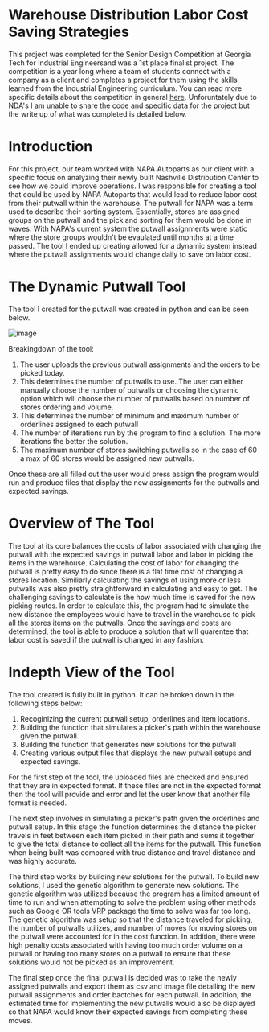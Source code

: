 # Warehouse Distribution Labor Cost Saving Strategies
This project was completed for the Senior Design Competition at Georgia Tech for Industrial Engineersand was a 1st place finalist project. The competition is a year long where a team of students connect with a company as a client and completes a project for them using the skills learned from the Industrial Engineering curriculum. You can read more specific details about the competition in general [here](https://www.isye.gatech.edu/academics/bachelors/current-students/senior-design). Unforuntately due to NDA's I am unable to share the code and specific data for the project but the write up of what was completed is detailed below.

# Introduction
For this project, our team worked with NAPA Autoparts as our client with a specific focus on analyzing their newly built Nashville Distribution Center to see how we could improve operations. I was responsible for creating a tool that could be used by NAPA Autoparts that would lead to reduce labor cost from their putwall within the warehouse. The putwall for NAPA was a term used to describe their sorting system. Essentially, stores are assigned groups on the putwall and the pick and sorting for them would be done in waves. With NAPA's current system the putwall assignments were static where the store groups wouldn't be evaulated until months at a time passed. The tool I ended up creating allowed for a dynamic system instead where the putwall assignments would change daily to save on labor cost.

# The Dynamic Putwall Tool
The tool I created for the putwall was created in python and can be seen below.

![image](https://user-images.githubusercontent.com/42851869/148291358-415ebeba-0b6f-4160-94a8-07a77799edd6.png)

Breakingdown of the tool:
1. The user uploads the previous putwall assignments and the orders to be picked today.
2. This determines the number of putwalls to use. The user can either manually choose the number of putwalls or choosing the dynamic option which will choose the number of putwalls based on number of stores ordering and volume.
3. This determines the number of minimum and maximum number of orderlines assigned to each putwall
4. The number of iterations run by the program to find a solution. The more iterations the better the solution.
5. The maximum number of stores switching putwalls so in the case of 60 a max of 60 stores would be assigned new putwalls.

Once these are all filled out the user would press assign the program would run and produce files that display the new assignments for the putwalls and expected savings.

# Overview of The Tool
The tool at its core balances the costs of labor associated with changing the putwall with the expected savings in putwall labor and labor in picking the items in the warehouse. Calculating the cost of labor for changing the putwall is pretty easy to do since there is a flat time cost of changing a stores location. Similiarly calculating the savings of using more or less putwalls was also pretty straightforward in calculating and easy to get. The challenging savings to calculate is the how much time is saved for the new picking routes. In order to calculate this, the program had to simulate the new distance the employees would have to travel in the warehouse to pick all the stores items on the putwalls. Once the savings and costs are determined, the tool is able to produce a solution that will guarentee that labor cost is saved if the putwall is changed in any fashion.

# Indepth View of the Tool
The tool created is fully built in python. It can be broken down in the following steps below:
1. Recoginizing the current putwall setup, orderlines and item locations.
2. Building the function that simulates a picker's path within the warehouse given the putwall.
3. Building the function that generates new solutions for the putwall
4. Creating various output files that displays the new putwall setups and expected savings.

For the first step of the tool, the uploaded files are checked and ensured that they are in expected format. If these files are not in the expected format then the tool will provide and error and let the user know that another file format is needed.

The next step involves in simulating a picker's path given the orderlines and putwall setup. In this stage the function determines the distance the picker travels in feet between each item picked in their path and sums it together to give the total distance to collect all the items for the putwall. This function when being built was compared with true distance and travel distance and was highly accurate.

The third step works by building new solutions for the putwall. To build new solutions, I used the genetic algorithm to generate new solutions. The genetic algorithm was utilized because the program has a limited amount of time to run and when attempting to solve the problem using other methods such as Google OR tools VRP package the time to solve was far too long. The genetic algorithm was setup so that the distance traveled for picking, the number of putwalls utilizes, and number of moves for moving stores on the putwall were accounted for in the cost function. In addition, there were high penalty costs associated with having too much order volume on a putwall or having too many stores on a putwall to ensure that these solutions would not be picked as an improvement.

The final step once the final putwall is decided was to take the newly assigned putwalls and export them as csv and image file detailing the new putwall assignments and order bactches for each putwall. In addition, the estimated time for implementing the new putwalls would also be displayed so that NAPA would know their expected savings from completing these moves.




